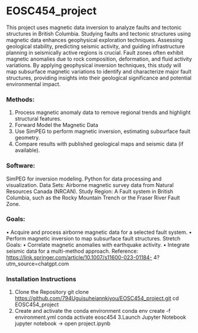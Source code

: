 # EOSC454_project

This project uses magnetic data inversion to analyze faults and tectonic structures in British Columbia. Studying faults and tectonic structures using magnetic data enhances geophysical exploration techniques. Assessing geological stability, predicting seismic activity, and guiding infrastructure planning in seismically active regions is crucial. Fault zones often exhibit magnetic anomalies due to rock composition, deformation, and fluid activity variations. By applying geophysical inversion techniques, this study will map subsurface magnetic variations to identify and characterize major fault structures, providing insights into their geological significance and potential environmental impact.

### Methods:
1. Process magnetic anomaly data to remove regional trends and highlight structural features.
2. Forward Model the Magnetic Data
3. Use SimPEG to perform magnetic inversion, estimating subsurface fault geometry.
4. Compare results with published geological maps and seismic data (if available).



### Software:
SimPEG for inversion modeling.
Python for data processing and visualization.
Data Sets:
Airborne magnetic survey data from Natural Resources Canada (NRCAN). Study Region: A Fault system in British Columbia, such as the Rocky Mountain Trench or the Fraser River Fault Zone.


### Goals:
• Acquire and process airborne magnetic data for a selected fault system.
• Perform magnetic inversion to map subsurface fault structures.
Stretch Goals:
• Correlate magnetic anomalies with earthquake activity.
• Integrate seismic data for a multi-method approach.
Reference: https://link.springer.com/article/10.1007/s11600-023-01184- 4?utm_source=chatgpt.com

### Installation Instructions
1. Clone the Repository
git clone https://github.com/794Uguisuheiannkiyou/EOSC454_project.git
cd EOSC454_project
2. Create and activate the conda environment
conda env create -f environment.yml
conda activate eosc454
3.Launch Jupyter Notebook
jupyter notebook  -> open project.ipynb



